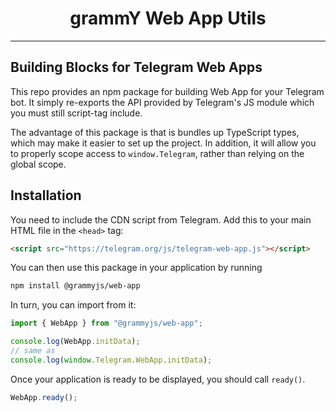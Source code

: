 # <h1 align="center">grammY Web App Utils</h1>

---

## Building Blocks for Telegram Web Apps

This repo provides an npm package for building Web App for your Telegram bot. It
simply re-exports the API provided by Telegram's JS module which you must still
script-tag include.

The advantage of this package is that is bundles up TypeScript types, which may
make it easier to set up the project. In addition, it will allow you to properly
scope access to `window.Telegram`, rather than relying on the global scope.

## Installation

You need to include the CDN script from Telegram. Add this to your main HTML
file in the `<head>` tag:

```html
<script src="https://telegram.org/js/telegram-web-app.js"></script>
```

You can then use this package in your application by running

```bash
npm install @grammyjs/web-app
```

In turn, you can import from it:

```ts
import { WebApp } from "@grammyjs/web-app";

console.log(WebApp.initData);
// same as
console.log(window.Telegram.WebApp.initData);
```

Once your application is ready to be displayed, you should call `ready()`.

```ts
WebApp.ready();
```
